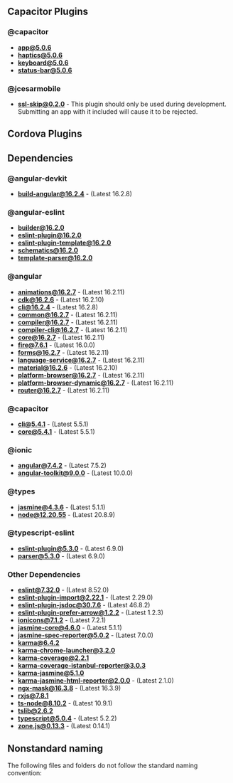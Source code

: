 ## Capacitor Plugins

### @capacitor
- **app@5.0.6**
- **haptics@5.0.6**
- **keyboard@5.0.6**
- **status-bar@5.0.6**
### @jcesarmobile
- **ssl-skip@0.2.0** - This plugin should only be used during development. Submitting an app with it included will cause it to be rejected.
## Cordova Plugins

## Dependencies

### @angular-devkit
- **build-angular@16.2.4** - (Latest 16.2.8)
### @angular-eslint
- **builder@16.2.0**
- **eslint-plugin@16.2.0**
- **eslint-plugin-template@16.2.0**
- **schematics@16.2.0**
- **template-parser@16.2.0**
### @angular
- **animations@16.2.7** - (Latest 16.2.11)
- **cdk@16.2.6** - (Latest 16.2.10)
- **cli@16.2.4** - (Latest 16.2.8)
- **common@16.2.7** - (Latest 16.2.11)
- **compiler@16.2.7** - (Latest 16.2.11)
- **compiler-cli@16.2.7** - (Latest 16.2.11)
- **core@16.2.7** - (Latest 16.2.11)
- **fire@7.6.1** - (Latest 16.0.0)
- **forms@16.2.7** - (Latest 16.2.11)
- **language-service@16.2.7** - (Latest 16.2.11)
- **material@16.2.6** - (Latest 16.2.10)
- **platform-browser@16.2.7** - (Latest 16.2.11)
- **platform-browser-dynamic@16.2.7** - (Latest 16.2.11)
- **router@16.2.7** - (Latest 16.2.11)
### @capacitor
- **cli@5.4.1** - (Latest 5.5.1)
- **core@5.4.1** - (Latest 5.5.1)
### @ionic
- **angular@7.4.2** - (Latest 7.5.2)
- **angular-toolkit@9.0.0** - (Latest 10.0.0)
### @types
- **jasmine@4.3.6** - (Latest 5.1.1)
- **node@12.20.55** - (Latest 20.8.9)
### @typescript-eslint
- **eslint-plugin@5.3.0** - (Latest 6.9.0)
- **parser@5.3.0** - (Latest 6.9.0)
### Other Dependencies
- **eslint@7.32.0** - (Latest 8.52.0)
- **eslint-plugin-import@2.22.1** - (Latest 2.29.0)
- **eslint-plugin-jsdoc@30.7.6** - (Latest 46.8.2)
- **eslint-plugin-prefer-arrow@1.2.2** - (Latest 1.2.3)
- **ionicons@7.1.2** - (Latest 7.2.1)
- **jasmine-core@4.6.0** - (Latest 5.1.1)
- **jasmine-spec-reporter@5.0.2** - (Latest 7.0.0)
- **karma@6.4.2**
- **karma-chrome-launcher@3.2.0**
- **karma-coverage@2.2.1**
- **karma-coverage-istanbul-reporter@3.0.3**
- **karma-jasmine@5.1.0**
- **karma-jasmine-html-reporter@2.0.0** - (Latest 2.1.0)
- **ngx-mask@16.3.8** - (Latest 16.3.9)
- **rxjs@7.8.1**
- **ts-node@8.10.2** - (Latest 10.9.1)
- **tslib@2.6.2**
- **typescript@5.0.4** - (Latest 5.2.2)
- **zone.js@0.13.3** - (Latest 0.14.1)


## Nonstandard naming
The following files and folders do not follow the standard naming convention:

